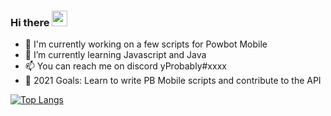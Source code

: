 ### Hi there <img src="https://media.giphy.com/media/hvRJCLFzcasrR4ia7z/giphy.gif" width="25px">
- 👀 I'm currently working on a few scripts for Powbot Mobile
- 🌱 I’m currently learning Javascript and Java
- 📫 You can reach me on discord yProbably#xxxx
- 🥅 2021 Goals: Learn to write PB Mobile scripts and contribute to the API

[![Top Langs](https://github-readme-stats.vercel.app/api/top-langs/?username=yProbably&layout=compact)](https://github.com/yProbably/github-readme-stats)


